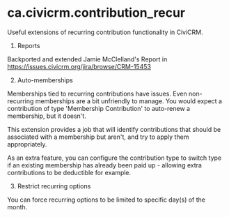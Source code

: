 ca.civicrm.contribution_recur
=============================

Useful extensions of recurring contribution functionality in CiviCRM.

1. Reports

Backported and extended Jamie McClelland's Report in https://issues.civicrm.org/jira/browse/CRM-15453

2.  Auto-memberships
 
Memberships tied to recurring contributions have issues. Even non-recurring memberships are a bit unfriendly to manage. You would expect a contribution of type 'Membership Contribution' to auto-renew a membership, but it doesn't.

This extension provides a job that will identify contributions that should be associated with a membership but aren't, and try to apply them appropriately.

As an extra feature, you can configure the contribution type to switch type if an existing membership has already been paid up - allowing extra contributions to be deductible for example.

3. Restrict recurring options

You can force recurring options to be limited to specific day(s) of the month.
